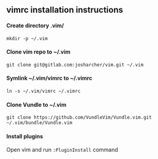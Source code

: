 ## vimrc installation instructions

#### Create directory .vim/

`mkdir -p ~/.vim`

#### Clone vim repo to ~/.vim

`git clone git@gitlab.com:josharcher/vim.git ~/.vim`

#### Symlink ~/.vim/vimrc to ~/.vimrc

`ln -s ~/.vim/vimrc ~/.vimrc`

#### Clone Vundle to ~/.vim

`git clone https://github.com/VundleVim/Vundle.vim.git ~/.vim/bundle/Vundle.vim`

#### Install plugins

Open vim and run `:PluginInstall` command
